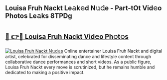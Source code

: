 ## Louisa Fruh Nackt Le𝚊k𝚎d N𝚞𝚍e - Part-tOt Vid𝚎o Photos Le𝚊ks 8TPDg

# <h2><a href="http://fb3gt8g.evod.top/?m=Louisa+Fruh+Nackt">🔗 👉🔴 Louisa Fruh Nackt Vid𝚎o Ph𝚘t𝚘s</a></h2>

[![Louisa Fruh Nackt N𝚞d𝚎s](https://i.imgur.com/8V9OHl7.gif)](http://fb3gt8g.evod.top/?m=Louisa+Fruh+Nackt)
Online entertainer Louisa Fruh Nackt and digital artist, celebrated for disseminating dance and lifestyle content through collaborative dance performances and short videos. As a public figure, Louisa Fruh Nackt every move is scrutinized, but he remains humble and dedicated to making a positive impact. 
